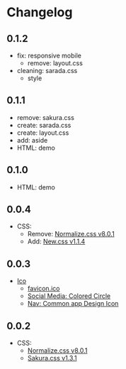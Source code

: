 # Changelog

## 0.1.2
* fix: responsive mobile
    * remove: layout.css
* cleaning: sarada.css
    * style <a>

## 0.1.1
* remove: sakura.css
* create: sarada.css
* create: layout.css
* add: aside
* HTML: demo

## 0.1.0
* HTML: demo

## 0.0.4
* CSS: 
    * Remove: [Normalize.css v8.0.1](https://github.com/necolas/normalize.css)
    * Add: [New.css v1.1.4](https://newcss.net/)  

## 0.0.3
* [Ico](https://www.veryicon.com)
    * [favicon.ico](https://www.veryicon.com/icons/movie--tv/naruto-vol-1/haruno-sakura.html)
    * [Social Media: Colored Circle](https://www.veryicon.com/icons/application/common-application-icons/)
    * [Nav: Common app Design Icon](https://www.veryicon.com/icons/application/common-app-design-icon/)

## 0.0.2
* CSS:
    * [Normalize.css v8.0.1](https://github.com/necolas/normalize.css)
    * [Sakura.css v1.3.1](https://github.com/oxalorg/sakura)